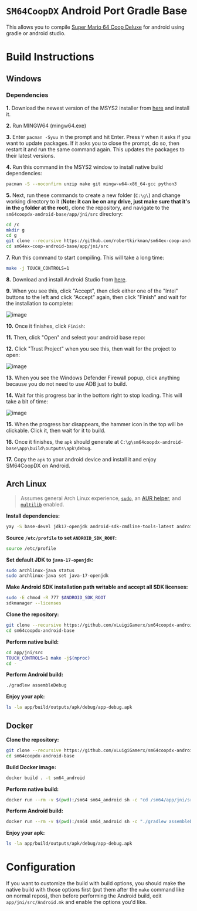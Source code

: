 # `SM64CoopDX` Android Port Gradle Base
This allows you to compile [Super Mario 64 Coop Deluxe](https://github.com/ManIsCat2/sm64coopdx/) for android using gradle or android studio.

# Build Instructions

## Windows

### Dependencies

**1.** Download the newest version of the MSYS2 installer from [here](https://github.com/msys2/msys2-installer/releases) and install it.

**2.** Run MINGW64 (mingw64.exe)

**3.** Enter `pacman -Syuu` in the prompt and hit Enter. Press `Y` when it asks if you want to update packages. If it asks you to close the prompt, do so, then restart it and run the same command again. This updates the packages to their latest versions.

**4.** Run this command in the MSYS2 window to install native build dependencies:
```sh
pacman -S --noconfirm unzip make git mingw-w64-x86_64-gcc python3
```

**5.** Next, run these commands to create a new folder (`C:\g\`) and change working directory to it (**Note: it can be on any drive, just make sure that it's in the `g` folder at the root**), clone the repository, and navigate to the `sm64coopdx-android-base/app/jni/src` directory:
```sh
cd /c
mkdir g
cd g
git clone --recursive https://github.com/robertkirkman/sm64ex-coop-android-base.git
cd sm64ex-coop-android-base/app/jni/src
```

**7.** Run this command to start compiling. This will take a long time:

```sh
make -j TOUCH_CONTROLS=1
```

**8.** Download and install Android Studio from [here](https://developer.android.com/studio).


**9.** When you see this, click "Accept", then click either one of the "Intel" buttons to the left and click "Accept" again, then click "Finish" and wait for the installation to complete:

![image](https://user-images.githubusercontent.com/31490854/208677663-fb253a85-ea3e-4a62-9ec3-01f3cae20866.png)

**10.** Once it finishes, click `Finish`:

**11.** Then, click "Open" and select your android base repo:

**12.** Click "Trust Project" when you see this, then wait for the project to open:

![image](https://user-images.githubusercontent.com/31490854/208679054-afa86c8d-d73d-43fe-a020-bcd75c1ad632.png)

**13.** When you see the Windows Defender Firewall popup, click anything because you do not need to use ADB just to build.

**14.** Wait for this progress bar in the bottom right to stop loading. This will take a bit of time:

![image](https://user-images.githubusercontent.com/31490854/208679983-08702711-03ac-4062-8539-8ecce41dac10.png)

**15.** When the progress bar disappears, the hammer icon in the top will be clickable. Click it, then wait for it to build.

**16.** Once it finishes, the `apk` should generate at `C:\g\sm64coopdx-android-base\app\build\outputs\apk\debug`.

**17.** Copy the `apk` to your android device and install it and enjoy SM64CoopDX on Android.

## Arch Linux

> Assumes general Arch Linux experience, [`sudo`](https://wiki.archlinux.org/title/sudo), an [AUR helper](https://wiki.archlinux.org/title/AUR_helpers), and [`multilib`](https://wiki.archlinux.org/title/Official_repositories#multilib) enabled.

**Install dependencies:**
```sh
yay -S base-devel jdk17-openjdk android-sdk-cmdline-tools-latest android-sdk-build-tools android-sdk-platform-tools android-platform python sdl2 glew readline
```

**Source `/etc/profile` to set `ANDROID_SDK_ROOT`:**
```sh
source /etc/profile
```

**Set default JDK to `java-17-openjdk`:**
```sh
sudo archlinux-java status
sudo archlinux-java set java-17-openjdk
```

**Make Android SDK installation path writable and accept all SDK licenses:**
```sh
sudo -E chmod -R 777 $ANDROID_SDK_ROOT
sdkmanager --licenses
```

**Clone the repository:**
```sh
git clone --recursive https://github.com/xLuigiGamerx/sm64coopdx-android-base.git
cd sm64coopdx-android-base
```

**Perform native build:**
```sh
cd app/jni/src
TOUCH_CONTROLS=1 make -j$(nproc)
cd -
```

**Perform Android build:**
```sh
./gradlew assembleDebug
```

**Enjoy your apk:**
```sh
ls -la app/build/outputs/apk/debug/app-debug.apk
```

## Docker

**Clone the repository:**
```sh
git clone --recursive https://github.com/xLuigiGamerx/sm64coopdx-android-base.git
cd sm64coopdx-android-base
```

**Build Docker image:**
```sh
docker build . -t sm64_android
```

**Perform native build:**
```sh
docker run --rm -v $(pwd):/sm64 sm64_android sh -c "cd /sm64/app/jni/src && TOUCH_CONTROLS=1 make -j$(nproc)"
```

**Perform Android build:**
```sh
docker run --rm -v $(pwd):/sm64 sm64_android sh -c "./gradlew assembleDebug"
```

**Enjoy your apk:**
```sh
ls -la app/build/outputs/apk/debug/app-debug.apk
```

# Configuration
If you want to customize the build with build options, you should make the native build with those options first (put them after the `make` command like on normal repos), then before performing the Android build, edit `app/jni/src/Android.mk` and enable the options you'd like.
